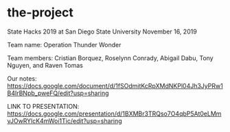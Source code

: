 # the-project
State Hacks 2019
at San Diego State University
November 16, 2019

Team name: Operation Thunder Wonder

Team members: Cristian Borquez, Roselynn Conrady, Abigail Dabu, Tony Nguyen, and Raven Tomas


Our notes: https://docs.google.com/document/d/1fSOdmitKcRpXMdNKPl04Jh3JyPRw1B4IrBNpb_pweFQ/edit?usp=sharing

LINK TO PRESENTATION: https://docs.google.com/presentation/d/1BXMBr3TRQso7O4qbP5At0eLMmvJOwRYlcK4mWoi1Tic/edit?usp=sharing
